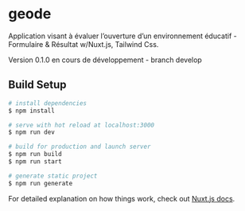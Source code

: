 # geode
Application visant à évaluer l’ouverture d’un environnement éducatif - Formulaire & Résultat w/Nuxt.js, Tailwind Css. 

Version 0.1.0 en cours de développement - branch develop

## Build Setup

```bash
# install dependencies
$ npm install

# serve with hot reload at localhost:3000
$ npm run dev

# build for production and launch server
$ npm run build
$ npm run start

# generate static project
$ npm run generate
```

For detailed explanation on how things work, check out [Nuxt.js docs](https://nuxtjs.org).
